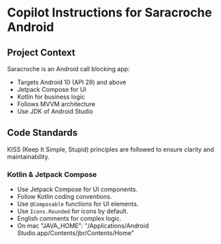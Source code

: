 # Copilot Instructions for Saracroche Android

## Project Context
Saracroche is an Android call blocking app:
- Targets Android 10 (API 29) and above
- Jetpack Compose for UI
- Kotlin for business logic
- Follows MVVM architecture
- Use JDK of Android Studio

## Code Standards

KISS (Keep It Simple, Stupid) principles are followed to ensure clarity and maintainability.

### Kotlin & Jetpack Compose
- Use Jetpack Compose for UI components.
- Follow Kotlin coding conventions.
- Use `@Composable` functions for UI elements.
- Use `Icons.Rounded` for icons by default.
- English comments for complex logic.
- On mac "JAVA_HOME": "/Applications/Android Studio.app/Contents/jbr/Contents/Home"
